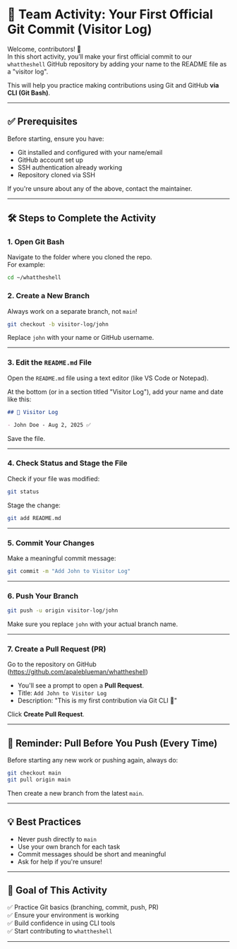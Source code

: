 # 📝 Team Activity: Your First Official Git Commit (Visitor Log)

Welcome, contributors! 🎉  
In this short activity, you’ll make your first official commit to our `whattheshell` GitHub repository by adding your name to the README file as a "visitor log".

This will help you practice making contributions using Git and GitHub **via CLI (Git Bash)**.

---

## ✅ Prerequisites

Before starting, ensure you have:

- Git installed and configured with your name/email
- GitHub account set up
- SSH authentication already working
- Repository cloned via SSH

If you're unsure about any of the above, contact the maintainer.

---

## 🛠️ Steps to Complete the Activity

### 1. Open Git Bash

Navigate to the folder where you cloned the repo.  
For example:

```bash
cd ~/whattheshell
```

### 2. Create a New Branch

Always work on a separate branch, not `main`!

```bash
git checkout -b visitor-log/john
```

Replace `john` with your name or GitHub username.

---

### 3. Edit the `README.md` File

Open the `README.md` file using a text editor (like VS Code or Notepad).

At the bottom (or in a section titled "Visitor Log"), add your name and date like this:

```markdown
## 👥 Visitor Log

- John Doe - Aug 2, 2025 ✅
```

Save the file.

---

### 4. Check Status and Stage the File

Check if your file was modified:

```bash
git status
```

Stage the change:

```bash
git add README.md
```

---

### 5. Commit Your Changes

Make a meaningful commit message:

```bash
git commit -m "Add John to Visitor Log"
```

---

### 6. Push Your Branch

```bash
git push -u origin visitor-log/john
```

Make sure you replace `john` with your actual branch name.

---

### 7. Create a Pull Request (PR)

Go to the repository on GitHub (https://github.com/apaleblueman/whattheshell)

- You'll see a prompt to open a **Pull Request**.
- Title: `Add John to Visitor Log`
- Description: "This is my first contribution via Git CLI 🎉"

Click **Create Pull Request**.

---

## 🔁 Reminder: Pull Before You Push (Every Time)

Before starting any new work or pushing again, always do:

```bash
git checkout main
git pull origin main
```

Then create a new branch from the latest `main`.

---

## 💡 Best Practices

- Never push directly to `main`
- Use your own branch for each task
- Commit messages should be short and meaningful
- Ask for help if you're unsure!

---

## 🎯 Goal of This Activity

✅ Practice Git basics (branching, commit, push, PR)  
✅ Ensure your environment is working  
✅ Build confidence in using CLI tools  
✅ Start contributing to `whattheshell`

---

